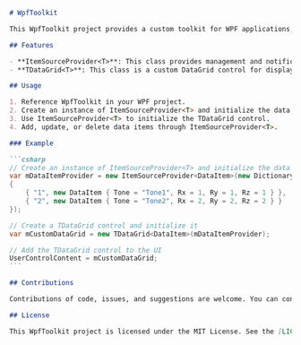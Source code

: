 ````markdown
# WpfToolkit

This WpfToolkit project provides a custom toolkit for WPF applications, containing some useful controls and classes to help developers build WPF applications more easily.

## Features

- **ItemSourceProvider<T>**: This class provides management and notification functionality for data sources.
- **TDataGrid<T>**: This class is a custom DataGrid control for displaying data.

## Usage

1. Reference WpfToolkit in your WPF project.
2. Create an instance of ItemSourceProvider<T> and initialize the data.
3. Use ItemSourceProvider<T> to initialize the TDataGrid control.
4. Add, update, or delete data items through ItemSourceProvider<T>.

### Example

```csharp
// Create an instance of ItemSourceProvider<T> and initialize the data
var mDataItemProvider = new ItemSourceProvider<DataItem>(new Dictionary<string, DataItem>
{
    { "1", new DataItem { Tone = "Tone1", Rx = 1, Ry = 1, Rz = 1 } },
    { "2", new DataItem { Tone = "Tone2", Rx = 2, Ry = 2, Rz = 2 } }
});

// Create a TDataGrid control and initialize it
var mCustomDataGrid = new TDataGrid<DataItem>(mDataItemProvider);

// Add the TDataGrid control to the UI
UserControlContent = mCustomDataGrid;
```

## Contributions

Contributions of code, issues, and suggestions are welcome. You can contribute by submitting pull requests or issues.

## License

This WpfToolkit project is licensed under the MIT License. See the [LICENSE](LICENSE) file for more information.
````